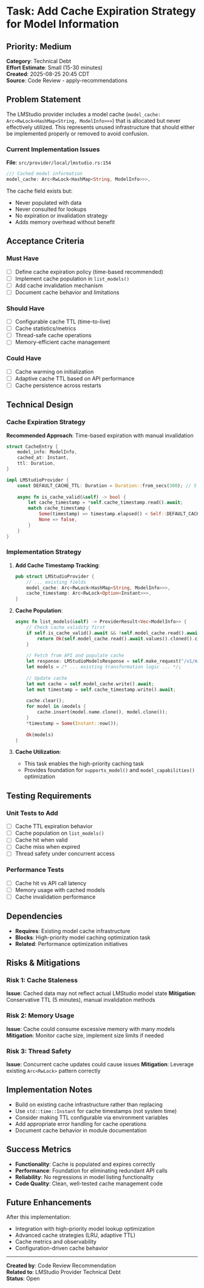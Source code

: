 # Task: Add Cache Expiration Strategy for Model Information

## Priority: Medium
**Category**: Technical Debt  
**Effort Estimate**: Small (15-30 minutes)  
**Created**: 2025-08-25 20:45 CDT  
**Source**: Code Review - apply-recommendations  

## Problem Statement

The LMStudio provider includes a model cache (`model_cache: Arc<RwLock<HashMap<String, ModelInfo>>>`) that is allocated but never effectively utilized. This represents unused infrastructure that should either be implemented properly or removed to avoid confusion.

### Current Implementation Issues

**File**: `src/provider/local/lmstudio.rs:154`

```rust
/// Cached model information  
model_cache: Arc<RwLock<HashMap<String, ModelInfo>>>,
```

The cache field exists but:
- Never populated with data
- Never consulted for lookups
- No expiration or invalidation strategy
- Adds memory overhead without benefit

## Acceptance Criteria

### Must Have
- [ ] Define cache expiration policy (time-based recommended)
- [ ] Implement cache population in `list_models()`
- [ ] Add cache invalidation mechanism
- [ ] Document cache behavior and limitations

### Should Have
- [ ] Configurable cache TTL (time-to-live)
- [ ] Cache statistics/metrics
- [ ] Thread-safe cache operations
- [ ] Memory-efficient cache management

### Could Have
- [ ] Cache warming on initialization
- [ ] Adaptive cache TTL based on API performance
- [ ] Cache persistence across restarts

## Technical Design

### Cache Expiration Strategy

**Recommended Approach**: Time-based expiration with manual invalidation

```rust
struct CacheEntry {
    model_info: ModelInfo,
    cached_at: Instant,
    ttl: Duration,
}

impl LMStudioProvider {
    const DEFAULT_CACHE_TTL: Duration = Duration::from_secs(300); // 5 minutes
    
    async fn is_cache_valid(&self) -> bool {
        let cache_timestamp = *self.cache_timestamp.read().await;
        match cache_timestamp {
            Some(timestamp) => timestamp.elapsed() < Self::DEFAULT_CACHE_TTL,
            None => false,
        }
    }
}
```

### Implementation Strategy

1. **Add Cache Timestamp Tracking**:
   ```rust
   pub struct LMStudioProvider {
       // ... existing fields
       model_cache: Arc<RwLock<HashMap<String, ModelInfo>>>,
       cache_timestamp: Arc<RwLock<Option<Instant>>>,
   }
   ```

2. **Cache Population**:
   ```rust
   async fn list_models(&self) -> ProviderResult<Vec<ModelInfo>> {
       // Check cache validity first
       if self.is_cache_valid().await && !self.model_cache.read().await.is_empty() {
           return Ok(self.model_cache.read().await.values().cloned().collect());
       }
       
       // Fetch from API and populate cache
       let response: LMStudioModelsResponse = self.make_request("/v1/models").await?;
       let models = /* ... existing transformation logic ... */;
       
       // Update cache
       let mut cache = self.model_cache.write().await;
       let mut timestamp = self.cache_timestamp.write().await;
       
       cache.clear();
       for model in &models {
           cache.insert(model.name.clone(), model.clone());
       }
       *timestamp = Some(Instant::now());
       
       Ok(models)
   }
   ```

3. **Cache Utilization**:
   - This task enables the high-priority caching task
   - Provides foundation for `supports_model()` and `model_capabilities()` optimization

## Testing Requirements

### Unit Tests to Add
- [ ] Cache TTL expiration behavior
- [ ] Cache population on `list_models()`
- [ ] Cache hit when valid
- [ ] Cache miss when expired
- [ ] Thread safety under concurrent access

### Performance Tests
- [ ] Cache hit vs API call latency
- [ ] Memory usage with cached models
- [ ] Cache invalidation performance

## Dependencies

- **Requires**: Existing model cache infrastructure
- **Blocks**: High-priority model caching optimization task  
- **Related**: Performance optimization initiatives

## Risks & Mitigations

### Risk 1: Cache Staleness
**Issue**: Cached data may not reflect actual LMStudio model state
**Mitigation**: Conservative TTL (5 minutes), manual invalidation methods

### Risk 2: Memory Usage
**Issue**: Cache could consume excessive memory with many models
**Mitigation**: Monitor cache size, implement size limits if needed

### Risk 3: Thread Safety
**Issue**: Concurrent cache updates could cause issues
**Mitigation**: Leverage existing `Arc<RwLock>` pattern correctly

## Implementation Notes

- Build on existing cache infrastructure rather than replacing
- Use `std::time::Instant` for cache timestamps (not system time)  
- Consider making TTL configurable via environment variables
- Add appropriate error handling for cache operations
- Document cache behavior in module documentation

## Success Metrics

- **Functionality**: Cache is populated and expires correctly
- **Performance**: Foundation for eliminating redundant API calls
- **Reliability**: No regressions in model listing functionality
- **Code Quality**: Clean, well-tested cache management code

## Future Enhancements

After this implementation:
- Integration with high-priority model lookup optimization
- Advanced cache strategies (LRU, adaptive TTL)
- Cache metrics and observability
- Configuration-driven cache behavior

---

**Created by**: Code Review Recommendation  
**Related to**: LMStudio Provider Technical Debt  
**Status**: Open